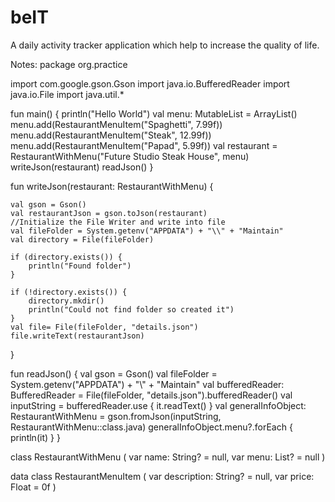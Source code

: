 # beIT
A daily activity tracker application which help to increase the quality of life.

Notes: package org.practice

import com.google.gson.Gson
import java.io.BufferedReader
import java.io.File
import java.util.*


fun main() {
    println("Hello World")
    val menu: MutableList<RestaurantMenuItem> = ArrayList()
    menu.add(RestaurantMenuItem("Spaghetti", 7.99f))
    menu.add(RestaurantMenuItem("Steak", 12.99f))
    menu.add(RestaurantMenuItem("Papad", 5.99f))
    val restaurant = RestaurantWithMenu("Future Studio Steak House", menu)
    writeJson(restaurant)
    readJson()
}

fun writeJson(restaurant: RestaurantWithMenu) {

    val gson = Gson()
    val restaurantJson = gson.toJson(restaurant)
    //Initialize the File Writer and write into file
    val fileFolder = System.getenv("APPDATA") + "\\" + "Maintain"
    val directory = File(fileFolder)

    if (directory.exists()) {
        println("Found folder")
    }

    if (!directory.exists()) {
        directory.mkdir()
        println("Could not find folder so created it")
    }
    val file= File(fileFolder, "details.json")
    file.writeText(restaurantJson)
}

fun readJson() {
    val gson = Gson()
    val fileFolder = System.getenv("APPDATA") + "\\" + "Maintain"
    val bufferedReader: BufferedReader = File(fileFolder, "details.json").bufferedReader()
    val inputString = bufferedReader.use { it.readText() }
    val generalInfoObject: RestaurantWithMenu = gson.fromJson(inputString, RestaurantWithMenu::class.java)
    generalInfoObject.menu?.forEach {
        println(it)
    }
}

class RestaurantWithMenu (
    var name: String? = null,
    var menu: List<RestaurantMenuItem>? = null
)

data class RestaurantMenuItem (
    var description: String? = null,
    var price: Float = 0f
)
